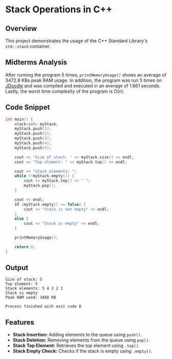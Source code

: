 # Stack Operations in C++

## Overview
This project demonstrates the usage of the C++ Standard Library's `std::stack` container.

## Midterms Analysis
After running the program 5 times, `printMemoryUsage()` shows an average of 3472.8 KBs peak RAM usage. In addition, the program was run 5 times on [JDoodle](https://www.jdoodle.com/online-compiler-c++) and was compiled and executed in an average of 1.661 seconds. Lastly, the worst time complexity of the program is O(n).

## Code Snippet
```cpp
int main() {
    stack<int> myStack;
    myStack.push(1);
    myStack.push(2);
    myStack.push(3);
    myStack.push(4);
    myStack.push(5);

    cout << "Size of stack: " << myStack.size() << endl;
    cout << "Top element: " << myStack.top() << endl;

    cout << "Stack elements: ";
    while (!myStack.empty()) {
        cout << myStack.top() << " ";
        myStack.pop();
    }

    cout << endl;
    if (myStack.empty() == false) {
        cout << "Stack is not empty" << endl;
    }
    else {
        cout << "Stack is empty" << endl;
    }

    printMemoryUsage();

    return 0;
}
```

## Output
```
Size of stack: 5
Top element: 5
Stack elements: 5 4 3 2 1
Stack is empty
Peak RAM used: 3468 KB

Process finished with exit code 0
```

## Features
- **Stack Insertion:** Adding elements to the queue using `push()`.
- **Stack Deletion:** Removing elements from the queue using `pop()`.
- **Stack Top Element:** Retrieves the top element using `.top()`.
- **Stack Empty Check:** Checks if the stack is empty using `.empty()`.
